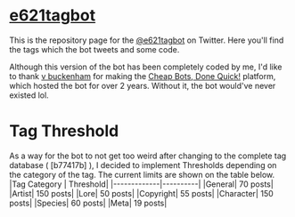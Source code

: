# [e621tagbot](https://twitter.com/e621tagbot)

This is the repository page for the [@e621tagbot](https://twitter.com/e621tagbot) on Twitter. Here you'll find the tags which the bot tweets and some code.

Although this version of the bot has been completely coded by me, I'd like to thank [v buckenham](https://v21.io) for making the [Cheap Bots, Done Quick!](http://cheapbotsdonequick.com/) platform, which hosted the bot for over 2 years. Without it, the bot would've never existed lol.

# Tag Threshold
As a way for the bot to not get too weird after changing to the complete tag database ( [b77417b] ), I decided to implement Thresholds depending on the category of the tag. The current limits are shown on the table below.
|Tag Category | Threshold|
|-------------|----------|
|General| 70 posts|
|Artist| 150 posts|
|Lore| 50 posts|
|Copyright| 55 posts|
|Character| 150 posts|
|Species| 60 posts|
|Meta| 19 posts|
